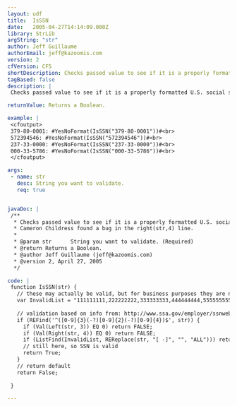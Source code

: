 ```yaml
---
layout: udf
title:  IsSSN
date:   2005-04-27T14:14:09.000Z
library: StrLib
argString: "str"
author: Jeff Guillaume
authorEmail: jeff@kazoomis.com
version: 2
cfVersion: CF5
shortDescription: Checks passed value to see if it is a properly formatted U.S. social security number.
tagBased: false
description: |
 Checks passed value to see if it is a properly formatted U.S. social security number.  Returns True or False.

returnValue: Returns a Boolean.

example: |
 <cfoutput>
 379-80-0001: #YesNoFormat(IsSSN("379-80-0001"))#<br>
 572394546: #YesNoFormat(IsSSN("572394546"))#<br>
 237-33-0000: #YesNoFormat(IsSSN("237-33-0000"))#<br>
 000-33-5786: #YesNoFormat(IsSSN("000-33-5786"))#<br>
 </cfoutput>

args:
 - name: str
   desc: String you want to validate.
   req: true


javaDoc: |
 /**
  * Checks passed value to see if it is a properly formatted U.S. social security number.
  * Cameron Childress found a bug in the right(str,4) line.
  * 
  * @param str      String you want to validate. (Required)
  * @return Returns a Boolean. 
  * @author Jeff Guillaume (jeff@kazoomis.com) 
  * @version 2, April 27, 2005 
  */

code: |
 function IsSSN(str) {
   // these may actually be valid, but for business purposes they are not allowed
   var InvalidList = "111111111,222222222,333333333,444444444,555555555,666666666,777777777,888888888,999999999,123456789";
     
   // validation based on info from: http://www.ssa.gov/employer/ssnweb.htm
   if (REFind('^([0-9]{3}(-?)[0-9]{2}(-?)[0-9]{4})$', str)) {
     if (Val(Left(str, 3)) EQ 0) return FALSE;
     if (Val(Right(str, 4)) EQ 0) return FALSE;
     if (ListFind(InvalidList, REReplace(str, "[ -]", "", "ALL"))) return FALSE;
     // still here, so SSN is valid
     return True;
   }
   // return default
   return False;
     
 }

---
```


